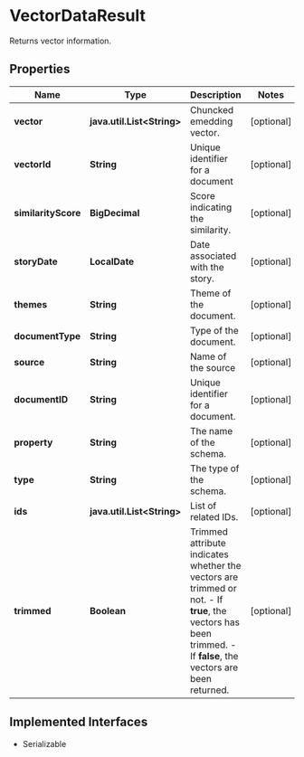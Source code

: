 

# VectorDataResult

Returns vector information.

## Properties

Name | Type | Description | Notes
------------ | ------------- | ------------- | -------------
**vector** | **java.util.List&lt;String&gt;** | Chuncked emedding vector. |  [optional]
**vectorId** | **String** | Unique identifier for a document |  [optional]
**similarityScore** | **BigDecimal** | Score indicating the similarity. |  [optional]
**storyDate** | **LocalDate** | Date associated with the story. |  [optional]
**themes** | **String** | Theme of the document. |  [optional]
**documentType** | **String** | Type of the document. |  [optional]
**source** | **String** | Name of the source |  [optional]
**documentID** | **String** | Unique identifier for a document. |  [optional]
**property** | **String** | The name of the schema. |  [optional]
**type** | **String** | The type of the schema. |  [optional]
**ids** | **java.util.List&lt;String&gt;** | List of related IDs. |  [optional]
**trimmed** | **Boolean** | Trimmed attribute indicates whether the vectors are trimmed or not.  - If **true**, the vectors has been trimmed.   - If **false**, the vectors are been returned.  |  [optional]


## Implemented Interfaces

* Serializable



